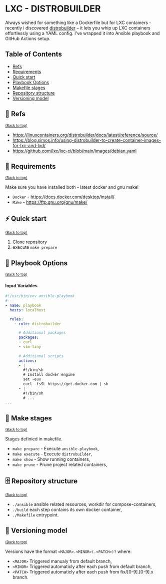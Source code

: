 LXC - DISTROBUILDER
============
Always wished for something like a Dockerfile but for LXC containers -  recently i discovered [distrobuilder](https://linuxcontainers.org/distrobuilder/docs/latest/) – it lets you whip up LXC containers effortlessly using a YAML config. I've wrapped it into Ansible playbook and GitHub Actions setup. 

## Table of Contents
- [Refs](#-refs)
- [Requirements](#-requirements)
- [Quick start](#%EF%B8%8F-quick-start)
- [Playbook Options](#-playbook-options)
- [Makefile stages](#-make-stages)
- [Repository structure](#-repository-structure)
- [Versioning model](#-versioning-model)

## 📌 Refs
<sup>[(Back to top)](#table-of-contents)</sup>

- https://linuxcontainers.org/distrobuilder/docs/latest/reference/source/
- https://blog.simos.info/using-distrobuilder-to-create-container-images-for-lxc-and-lxd/
- https://github.com/lxc/lxc-ci/blob/main/images/debian.yaml

## 🧰 Requirements
<sup>[(Back to top)](#table-of-contents)</sup>

Make sure you have installed both - latest docker and gnu make!

  - `Docker` - https://docs.docker.com/desktop/install/
  - `Make` - https://ftp.gnu.org/gnu/make/

## ⚡️ Quick start
<sup>[(Back to top)](#table-of-contents)</sup>

  1. Clone repository
  2. execute `make prepare`

## 📔 Playbook Options
<sup>[(Back to top)](#table-of-contents)</sup>

#### Input Variables
```yml
#!/usr/bin/env ansible-playbook
#---
- name: playbook 
  hosts: localhost 

  roles:
    - role: distrobuilder

      # Additional packages 
      packages:
      - curl
      - vim-tiny
      
      # Additional scripts 
      actions:
      - | 
        #!/bin/sh
        # Install docker engine
        set -eux
        curl -fsSL https://get.docker.com | sh
      - |
        #!/bin/sh
        # ...
...
```

## 📒 Make stages
<sup>[(Back to top)](#table-of-contents)</sup>

Stages definied in makefile.

- `make prepare` - Execute `ansible-playbook`,
- `make execute` - Execute `distrobuilder`,
- `make show` - Show running containers,
- `make prune` - Prune project related containers,

## 🗄 Repository structure
<sup>[(Back to top)](#table-of-contents)</sup>

- `./ansible` ansible related resources, workdir for compose-containers,
- `./build` each step contains its own docker container,
- `./Makefile` entrypoint.

## 🔖 Versioning model
<sup>[(Back to top)](#table-of-contents)</sup>

Versions have the format `<MAJOR>.<MINOR>(.<PATCH>)?` where:

- `<MAJOR>` Triggered manualy from default branch,
- `<MINOR>` Triggered automaticly after each push from default branch,
- `<PATCH>` Triggered automaticly after each push from fix/[0-9].[0-9].x branch.
